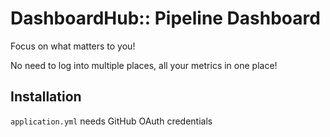 # DashboardHub:: Pipeline Dashboard

Focus on what matters to you!

No need to log into multiple places, all your metrics in one place!

## Installation

`application.yml` needs GitHub OAuth credentials

